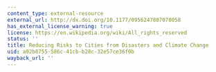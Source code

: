 ```yaml
---
content_type: external-resource
external_url: http://dx.doi.org/10.1177/0956247807078058
has_external_license_warning: true
license: https://en.wikipedia.org/wiki/All_rights_reserved
status: ''
title: Reducing Risks to Cities from Disasters and Climate Change
uid: a92b0755-586c-41cb-b28c-32e57ce36f0b
wayback_url: ''
---
```


